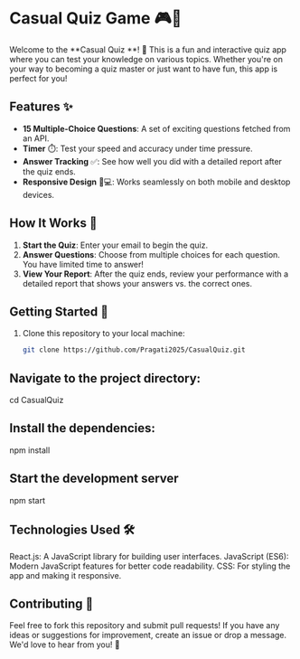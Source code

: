 # Casual Quiz Game 🎮🧠

Welcome to the **Casual Quiz 
**! 🎉 This is a fun and interactive quiz app where you can test your knowledge on various topics. Whether you're on your way to becoming a quiz master or just want to have fun, this app is perfect for you!

## Features ✨
- **15 Multiple-Choice Questions**: A set of exciting questions fetched from an API.
- **Timer** ⏱️: Test your speed and accuracy under time pressure.
- **Answer Tracking** ✅: See how well you did with a detailed report after the quiz ends.
- **Responsive Design** 📱💻: Works seamlessly on both mobile and desktop devices.

## How It Works 🔄
1. **Start the Quiz**: Enter your email to begin the quiz.
2. **Answer Questions**: Choose from multiple choices for each question. You have limited time to answer!
3. **View Your Report**: After the quiz ends, review your performance with a detailed report that shows your answers vs. the correct ones.

## Getting Started 🚀

1. Clone this repository to your local machine:
   ```bash
   git clone https://github.com/Pragati2025/CasualQuiz.git
## Navigate to the project directory:
cd CasualQuiz
## Install the dependencies:
npm install
## Start the development server
npm start
## Technologies Used 🛠️
 React.js: A JavaScript library for building user interfaces.
JavaScript (ES6): Modern JavaScript features for better code readability.
CSS: For styling the app and making it responsive.
## Contributing 🤝
Feel free to fork this repository and submit pull requests! If you have any ideas or suggestions for improvement, create an issue or drop a message. We'd love to hear from you! 💬




